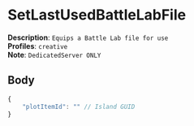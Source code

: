 # SetLastUsedBattleLabFile

**Description**: `Equips a Battle Lab file for use` \
**Profiles**: `creative` \
**Note**: `DedicatedServer ONLY`

## Body
```js
{
    "plotItemId": "" // Island GUID
}
```
